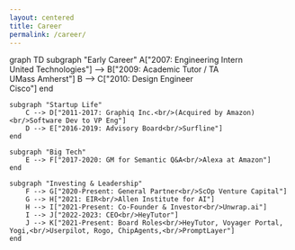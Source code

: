 ```yaml
---
layout: centered
title: Career
permalink: /career/
---
```


<div class="mermaid">
graph TD
    subgraph "Early Career"
        A["2007: Engineering Intern<br/>United Technologies"] --> B["2009: Academic Tutor / TA<br/>UMass Amherst"]
        B --> C["2010: Design Engineer<br/>Cisco"]
    end

    subgraph "Startup Life"
        C --> D["2011-2017: Graphiq Inc.<br/>(Acquired by Amazon)<br/>Software Dev to VP Eng"]
        D --> E["2016-2019: Advisory Board<br/>Surfline"]
    end

    subgraph "Big Tech"
        E --> F["2017-2020: GM for Semantic Q&A<br/>Alexa at Amazon"]
    end

    subgraph "Investing & Leadership"
        F --> G["2020-Present: General Partner<br/>ScOp Venture Capital"]
        G --> H["2021: EIR<br/>Allen Institute for AI"]
        H --> I["2021-Present: Co-Founder & Investor<br/>Unwrap.ai"]
        I --> J["2022-2023: CEO<br/>HeyTutor"]
        J --> K["2021-Present: Board Roles<br/>HeyTutor, Voyager Portal, Yogi,<br/>Userpilot, Rogo, ChipAgents,<br/>PromptLayer"]
    end

</div>
